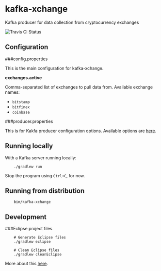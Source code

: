 kafka-xchange
=============

Kafka producer for data collection from cryptocurrency exchanges

![Travis CI Status](https://travis-ci.org/blbradley/kafka-xchange.svg)

Configuration
-------------

###config.properties

This is the main configuration for kafka-xchange.

**exchanges.active**

Comma-separated list of exchanges to pull data from. Available exchange names:

* `bitstamp`
* `bitfinex`
* `coinbase`

###producer.properties

This is for Kakfa producer configuration options. Available options are [here](http://kafka.apache.org/documentation.html#producerconfigs).

Running locally
---------------

With a Kafka server running locally:

        ./gradlew run

Stop the program using `Ctrl+C`, for now. 

Running from distribution
-------------------------

        bin/kafka-xchange

Development
-----------

###Eclipse project files

        # Generate Eclipse files
        ./gradlew eclipse

        # Clean Eclipse files
        ./gradlew cleanEclipse

More about this [here](https://docs.gradle.org/2.3/userguide/eclipse_plugin.html).
